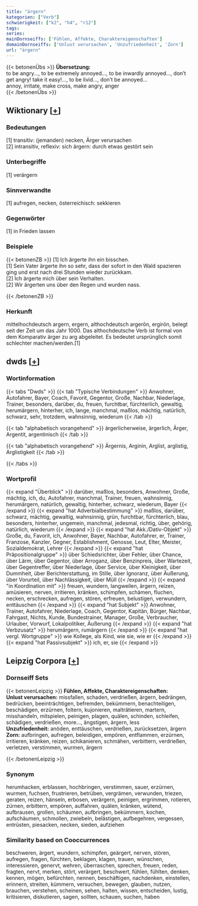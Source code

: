 ```yaml
---
title: "ärgern"
kategorien: ["Verb"]
schwierigkeit: ["k2", "h4", "r12"]
tags:
series:
mainDornseiffs: ['Fühlen, Affekte, Charaktereigenschaften']
domainDornseiffs: ['Unlust verursachen', 'Unzufriedenheit', 'Zorn']
url: "ärgern"
---
```


{{< betonenÜbs >}}
**Übersetzung:**  
to be angry..., to be extremely annoyed..., to be inwardly annoyed..., don’t get angry! take it easy!..., to be livid..., don’t be annoyed...  
annoy, irritate, make cross, make angry, anger  
{{< /betonenÜbs >}}

## Wiktionary [[+](https://de.wiktionary.org/wiki/ärgern)]

### Bedeutungen
[1] transitiv: (jemanden) necken, Ärger verursachen  
[2] intransitiv, reflexiv: sich ärgern: durch etwas gestört sein  

### Unterbegriffe
[1] verärgern  

### Sinnverwandte
[1] aufregen, necken, österreichisch: sekkieren  

### Gegenwörter
[1] in Frieden lassen  

### Beispiele
{{< betonenZB >}}
[1] Ich ärgerte ihn ein bisschen.  
[1] Sein Vater ärgerte ihn so sehr, dass der sofort in den Wald spazieren ging und erst nach drei Stunden wieder zurückkam.  
[2] Ich ärgerte mich über sein Verhalten.  
[2] Wir ärgerten uns über den Regen und wurden nass.  

{{< /betonenZB >}}
### Herkunft
mittelhochdeutsch argern, ergern, althochdeutsch argerōn, ergirōn, belegt seit der Zeit um das Jahr 1000. Das althochdeutsche Verb ist formal von dem Komparativ ärger zu arg abgeleitet. Es bedeutet ursprünglich somit schlechter machen/werden.[1]  



## dwds [[+](https://www.dwds.de/wb/ärgern)]

### Wortinformation
{{< tabs "Dwds" >}}
{{< tab "Typische Verbindungen" >}}
Anwohner, Autofahrer, Bayer, Coach, Favorit, Gegentor, Große, Nachbar, Niederlage, Trainer, besonders, darüber, du, freuen, furchtbar, fürchterlich, gewaltig, herumärgern, hinterher, ich, lange, manchmal, maßlos, mächtig, natürlich, schwarz, sehr, trotzdem, wahnsinnig, wiederum
{{< /tab >}}

{{< tab "alphabetisch vorangehend" >}}
ärgerlicherweise, ärgerlich, Ärger, Argentit, argentinisch
{{< /tab >}}

{{< tab "alphabetisch vorangehend" >}}
Ärgernis, Arginin, Arglist, arglistig, Arglistigkeit
{{< /tab >}}

{{< /tabs >}}

### Wortprofil
{{< expand "Überblick" >}} darüber, maßlos, besonders, Anwohner, Große, mächtig, ich, du, Autofahrer, manchmal, Trainer, freuen, wahnsinnig, herumärgern, natürlich, gewaltig, hinterher, schwarz, wiederum, Bayer {{< /expand >}}
{{< expand "hat Adverbialbestimmung" >}} maßlos, darüber, schwarz, mächtig, gewaltig, wahnsinnig, grün, furchtbar, fürchterlich, blau, besonders, hinterher, ungemein, manchmal, jedesmal, richtig, über, gehörig, natürlich, wiederum {{< /expand >}}
{{< expand "hat Akk./Dativ-Objekt" >}} Große, du, Favorit, ich, Anwohner, Bayer, Nachbar, Autofahrer, er, Trainer, Franzose, Kanzler, Gegner, Establishment, Genosse, Leut, Elter, Meister, Sozialdemokrat, Lehrer {{< /expand >}}
{{< expand "hat Präpositionalgruppe" >}} über Schiedsrichter, über Fehler, über Chance, über Lärm, über Gegentor, über Arroganz, über Benzinpreis, über Wartezeit, über Gegentreffer, über Niederlage, über Service, über Kleinigkeit, über Dummheit, über Berichterstattung, im Stille, über Ignoranz, über Äußerung, über Vorurteil, über Nachlässigkeit, über Müll {{< /expand >}}
{{< expand "in Koordination mit" >}} freuen, wundern, langweilen, ärgern, reizen, amüsieren, nerven, irritieren, kränken, schimpfen, schämen, fluchen, necken, erschrecken, aufregen, stören, erfreuen, belustigen, verwundern, enttäuschen {{< /expand >}}
{{< expand "hat Subjekt" >}} Anwohner, Trainer, Autofahrer, Niederlage, Coach, Gegentor, Kapitän, Bürger, Nachbar, Fahrgast, Nichts, Kunde, Bundestrainer, Manager, Große, Verbraucher, Urlauber, Vorwurf, Lokalpolitiker, Äußerung {{< /expand >}}
{{< expand "hat Verbzusatz" >}} herumärgern, rumärgern {{< /expand >}}
{{< expand "hat vergl. Wortgruppe" >}} wie Kollege, als Kind, wie sie, wie er {{< /expand >}}
{{< expand "hat Passivsubjekt" >}} ich, er, sie {{< /expand >}}

## Leipzig Corpora [[+](https://corpora.uni-leipzig.de/en/res?word=ärgern&corpusId=deu_newscrawl-public_2018)]

### Dornseiff Sets
{{< betonenLeipzig >}}
**Fühlen, Affekte, Charaktereigenschaften:**  
**Unlust verursachen:** missfallen, schaden, verdrießen, ärgern, bedrängen, bedrücken, beeinträchtigen, befremden, bekümmern, benachteiligen, beschädigen, erzürnen, foltern, kujonieren, malträtieren, martern, misshandeln, mitspielen, peinigen, plagen, quälen, schinden, schleifen, schädigen, verdrießen, more..., ängstigen, ärgern, less  
**Unzufriedenheit:** anöden, enttäuschen, verdrießen, zurücksetzen, ärgern  
**Zorn:** aufbringen, aufregen, beleidigen, empören, entflammen, erzürnen, irritieren, kränken, reizen, schikanieren, schmähen, verbittern, verdrießen, verletzen, verstimmen, wurmen, ärgern  

{{< /betonenLeipzig >}}

### Synonym
herumhacken, erblassen, hochbringen, verstimmen, sauer, erzürnen, wurmen, fuchsen, frustrieren, betrüben, vergrämen, verwunden, triezen, geraten, reizen, hänseln, erbosen, verärgern, peinigen, ergrimmen, rotieren, zürnen, erbittern, empören, auffahren, quälen, kränken, wütend, aufbrausen, grollen, schäumen, aufbringen, bekümmern, kochen, aufschäumen, schmollen, zwiebeln, belästigen, aufbegehren, vergessen, entrüsten, piesacken, necken, sieden, aufziehen


### Similarity based on Cooccurrences
beschweren, ärgert, wundern, schimpfen, geärgert, nerven, stören, aufregen, fragen, fürchten, beklagen, klagen, trauen, wünschen, interessieren, genervt, wehren, überraschen, sprechen, freuen, reden, fragten, nervt, merken, stört, verärgert, beschwert, fühlen, fühlten, denken, kennen, mögen, befürchten, nennen, beschäftigen, nachdenken, einstellen, erinnern, streiten, kümmern, versuchen, bewegen, glauben, nutzen, brauchen, verstehen, scheinen, sehen, halten, wissen, entscheiden, lustig, kritisieren, diskutieren, sagen, sollten, schauen, suchen, haben

